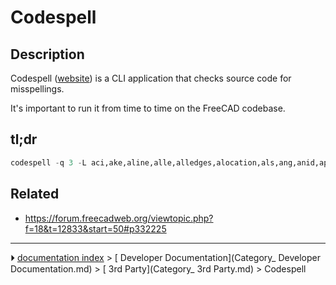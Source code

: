 # Codespell
## Description

Codespell ([website](https://github.com/codespell-project/codespell)) is a CLI application that checks source code for misspellings.

It\'s important to run it from time to time on the FreeCAD codebase.

## tl;dr


```python
codespell -q 3 -L aci,ake,aline,alle,alledges,alocation,als,ang,anid,apoints,ba,beginn,behaviour,bloaded,byteorder,calculater,cancelled,cancelling,cas,cascade,centimetre,childs,colour,colours,commen,connexion,currenty,dof,doubleclick,dum,eiter,elemente,ende,feld,finde,findf,freez,hist,iff,indicies,initialisation,initialise,initialised,initialises,initialisiert,ist,kilometre,lod,mantatory,methode,metres,millimetre,modell,nd,noe,normale,normaly,nto,numer,oder,orgin,orginx,orginy,ot,pard,pres,programm,que,recurrance,rougly,seperator,serie,sinc,strack,substraction,te,thist,thru,tread,uint,unter,vertexes,wallthickness,whitespaces -S ./.git,*.po,*.ts,./ChangeLog.txt,./src/3rdParty,./src/Mod/Assembly/App/opendcm,./src/CXX,./src/zipios++,./src/Base/swig*,./src/Mod/Robot/App/kdl_cp,./src/Mod/Import/App/SCL,./src/WindowsInstaller,./src/Doc/FreeCAD.uml
```

## Related

-   <https://forum.freecadweb.org/viewtopic.php?f=18&t=12833&start=50#p332225>



---
⏵ [documentation index](../README.md) > [ Developer Documentation](Category_ Developer Documentation.md) > [ 3rd Party](Category_ 3rd Party.md) > Codespell
